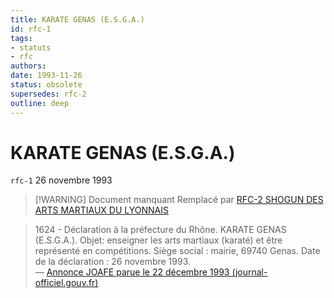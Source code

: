 ```yaml
---
title: KARATE GENAS (E.S.G.A.)
id: rfc-1
tags: 
- statuts
- rfc
authors:
date: 1993-11-26
status: obsolete
supersedes: rfc-2
outline: deep
---
```

# KARATE GENAS (E.S.G.A.)
`rfc-1` 26 novembre 1993

> [!WARNING] Document manquant
> Remplacé par [RFC-2 SHOGUN DES ARTS MARTIAUX DU LYONNAIS](rfc-2-shogun-des-arts-martiaux-du-lyonnais)

> 1624 - Déclaration à la préfecture du Rhône. KARATE GENAS (E.S.G.A.). Objet: enseigner les arts martiaux (karaté) et être représenté en compétitions. Siège social : mairie, 69740 Genas. Date de la déclaration : 26 novembre 1993.  
> — [Annonce JOAFE parue le 22 décembre 1993 (journal-officiel.gouv.fr)](https://www.journal-officiel.gouv.fr/pages/associations-detail-annonce/?q.id=id:199300511624)
